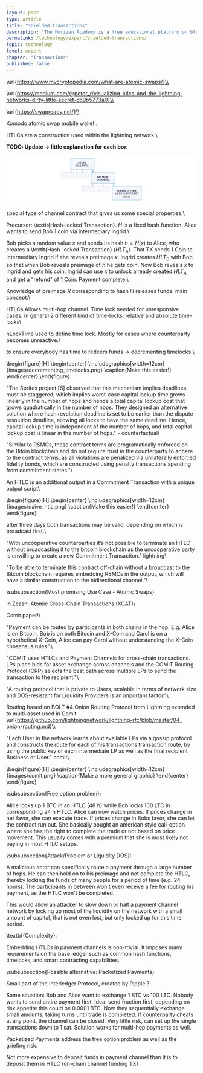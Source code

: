 ```yaml
---
layout: post
type: article
title: "Shielded Transactions"
description: "The Horizen Academy is a free educational platform on blockchain technology, cryptocurrency, and privacy. This chapter is is not available yet. We add content frequently, sign up for our newsletter for notifications when it's released."
permalink: /technology/expert/shielded-transactions/
topic: technology
level: expert
chapter: "Transactions"
published: false
---
```


\url{https://www.mycryptopedia.com/what-are-atomic-swaps/}\\

\url{https://medium.com/@peter_r/visualizing-htlcs-and-the-lightning-networks-dirty-little-secret-cb9b5773a0}\\

\url{https://swapready.net/}\\

Komodo atomic swap mobile wallet..


HTLCs are a construction used within the lightning network.\\


**TODO: Update -> little explanation for each box**

![Channel Hierarchy](/assets/post_files/technology/expert/4.2-state-payment-channels/channel_hierarchy_D.jpg)

special type of channel contract that gives us some special properties.\\

Precursor: \textit{Hash-locked Transaction}. $H$ is a fixed hash function. Alice wants to send Bob 1 coin via intermediary Ingrid.\\

Bob picks a random value $x$ and sends its hash $h = H(x)$ to Alice, who creates a \textit{Hash-locked Transaction} ($HLT_A$). That TX sends 1 Coin to intermediary Ingrid if she reveals preimage $x$. Ingrid creates $HLT_B$ with Bob, so that when Bob reveals preimage of $h$ he gets coin. Now Bob reveals $x$ to ingrid and gets his coin. Ingrid can use $x$ to unlock already created $HLT_A$ and get a "refund" of 1 Coin. Payment complete.\\

Knowledge of preimage $R$ corresponding to hash $H$ releases funds. main concept.\\

HTLCs Allows multi-hop channel. Time lock needed for unresponsive cases. In general 2 different kind of time-locks: relative and absolute time-locks\\

nLockTime used to define time lock. Mostly for cases where counterparty becomes unreactive.\\

to ensure everybody has time to redeem funds -> decrementing timelocks.\\

\begin{figure}[H]
\begin{center}
\includegraphics[width=12cm]{images/decrementing_timelocks.png}
\caption{Make this easier!}
\end{center}
\end{figure}

"The Sprites project [6] observed that this mechanism implies deadlines must be staggered, which implies worst-case capital lockup time grows linearly in the number of hops and hence a total capital lockup cost that grows quadratically in the number of hops. They designed an alternative solution where hash revelation deadline is set to be earlier than the dispute resolution deadline, allowing all locks to have the same deadline. Hence, capital lockup time is independent of the number of hops, and total capital lockup cost is linear in the number of hops." - counterfactual\\

"Similar to RSMCs, these contract terms are programatically enforced on the Bitoin blockchain and do not require trust in the counterparty to adhere to the contract terms, as all violations are penalized via unilaterally enforced fidelity bonds, which are constructed using penalty transactions spending from commitment states."\\

An HTLC is an additional output in a Commitment Transaction with a unique output script\\

\begin{figure}[H]
\begin{center}
\includegraphics[width=12cm]{images/naive_htlc.png}
\caption{Make this easier!}
\end{center}
\end{figure}

after three days both transactions may be valid, depending on which is broadcast first.\\

"With uncooperative counterparties it’s not possible to terminate an HTLC without broadcasting it to the bitcoin blockchain as the uncooperative party is unwilling to create a new Commitment Transaction." lightning\\

"To be able to terminate this contract off-chain without a broadcast to the Bitcoin blockchain requires embedding RSMCs in the output, which will have a similar construction to the bidirectional channel."\\

\subsubsection{Most promising Use Case - Atomic Swaps}

in Zcash: Atomic Cross-Chain Transactions (XCAT)\\

Comit paper!\\

"Payment can be routed by participants in both chains in the hop. E.g. Alice is on Bitcoin, Bob is on both Bitcoin and X-Coin and Carol is on a hypothetical X-Coin, Alice can pay Carol without understanding the X-Coin consensus rules."\\

"COMIT uses HTLCs and Payment Channels for cross-chain transactions. LPs place bids for asset exchange across channels and the COMIT Routing Protocol (CRP) selects the best path across multiple LPs to send the transaction to the recipient."\\

"A routing protocol that is private to Users, scalable in terms of network size and DOS-resistant for Liquidity Providers is an important factor."\\

Routing based on BOLT \#4 Onion Routing Protocol from Lightning extended to multi-asset used in Comit \url{https://github.com/lightningnetwork/lightning-rfc/blob/master/04-onion-routing.md}\\

"Each User in the network learns about available LPs via a gossip protocol and constructs the route for each of his transactions transaction route, by using the public key of each intermediate LP as well as the final recipient Business or User." comit\\

\begin{figure}[H]
\begin{center}
\includegraphics[width=12cm]{images/comit.png}
\caption{Make a more general graphic}
\end{center}
\end{figure}



\subsubsection{Free option problem}:

Alice locks up 1 BTC in an HTLC (48 h) while Bob locks 100 LTC in corresponding 24 h HTLC. Alice can now watch prices. If prices change in her favor, she can execute trade. If prices change in Bobs favor, she can let the contract run out. She basically bought an american style call-option where she has the right to complete the trade or not based on price movement. This usually comes with a premium that she is most likely not paying in most HTLC setups.

\subsubsection{Attack/Problem or Liquidity DOS}:

A malicious actor can specifically route a payment through a large number of hops. He can then hold on to his preimage and not complete the HTLC, thereby locking the funds of many people for a period of time (e.g. 24 hours). The participants in between won't even receive a fee for routing his payment, as the HTLC won't be completed.

This would allow an attacker to slow down or halt a payment channel network by locking up most of the liquidity on the network with a small amount of capital, that is not even lost, but only locked up for this time period.


\textbf{Complexity}:

Embedding HTLCs in payment channels is non-trivial. It imposes many requirements on the base ledger such as common hash functions, timelocks, and smart contracting capabilities.


\subsubsection{Possible alternative: Packetized Payments}

Small part of the Interledger Protocol, created by Ripple!?!

Same situation: Bob and Alice want to exchange 1 BTC vs 100 LTC. Nobody wants to send entire payment first. Idea: send fraction first, depending on risk appetite this could be 0.0001 BTC. Now they sequentially exchange small amounts, taking turns until trade is completed. If counterparty cheats at any point, the channel can be closed. Very little risk, can set up the single transactions down to 1 sat. Solution works for multi-hop payments as well.

Packetized Payments address the free option problem as well as the griefing risk.

Not more expensive to deposit funds in payment channel than it is to deposit them in HTLC (on-chain channel funding TX)
